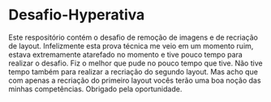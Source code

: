 # Desafio-Hyperativa

Este respositório contém o desafio de remoção de imagens e de recriação de layout. Infelizmente esta prova técnica me veio em um momento ruim, estava extremamente atarefado no momento e tive pouco tempo para realizar o desafio. Fiz o melhor que pude no pouco tempo que tive. Não tive tempo também para realizar a recriação do segundo layout. Mas acho que com apenas a recriação do primeiro layout vocês terão uma boa noção das minhas competências. Obrigado pela oportunidade.
